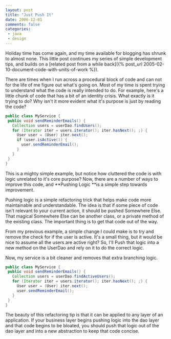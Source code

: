 ```yaml
---
layout: post
title: "Just Push It"
date: 2006-12-01
comments: false
categories:
 - java
 - design
---
```


Holiday time has come again, and my time available for blogging has shrunk to almost none. This little post continues my series of simple development tips, and builds on a [related post from a while back]({% post_url 2005-02-10-document-code-with-units-of-work %}).



There are times when I run across a procedural block of code and can not for the life of me figure out what's going on. Most of my time is spent trying to understand what the code is really intended to do. For example, here's a little chunk of code that has a bit of an identity crisis. What exactly is it trying to do? Why isn't it more evident what it's purpose is just by reading the code?



```java
public class MyService {
 public void sendReminderEmails() {
   Collection users = userDao.findUsers();
   for (Iterator iter = users.iterator(); iter.hasNext(); ;) {
     User user = (User) iter.next();
     if (user.isActive()) {
       user.sendReminderEmail();
     }
   }
 }
}
```



This is a mighty simple example, but notice how cluttered the code is with logic unrelated to it's core purpose? Now, there are a number of ways to improve this code, and **Pushing Logic **is a simple step towards improvement.



Pushing logic is a simple refactoring trick that helps make code more maintainable and understandable. The idea is that if some piece of code isn't relevant to your current action, it should be pushed Somewhere Else. That magical Somewhere Else can be another class, or a private method of the existing class. The important thing is to get that code out of the way.



From my previous example, a simple change I could make is to try and remove the check for if the user is active. It's a small thing, but it would be nice to assume all the users are active right? So, I'll Push that logic into a new method on the UserDao and rely on it to do the correct logic.



Now, my service is a bit cleaner and removes that extra branching logic.



```java
public class MyService {
 public void sendReminderEmails() {
   Collection users = userDao.findActiveUsers();
   for (Iterator iter = users.iterator(); iter.hasNext(); ;) {
     User user = (User) iter.next();
     user.sendReminderEmail();
   }
 }
}

```



The beauty of this refactoring tip is that it can be applied to any layer of an application. If your business layer begins pushing logic into the dao layer and that code begins to be bloated, you should push that logic out of the dao layer and into a new abstraction to keep that code concise.
